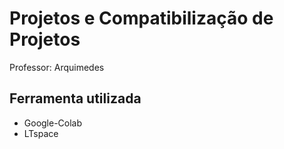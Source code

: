 
# Projetos e Compatibilização de Projetos
Professor: Arquimedes

## Ferramenta utilizada
- Google-Colab
- LTspace
